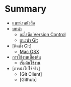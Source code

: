 # Summary

* [แนะนำหนังสือ](README.md)
* [บทนำ](section/intro.md)
	* [อะไรคือ Version Control](section/intro/vcs.md)
	* [แนะนำ Git](section/intro/whatisgit.md)
* [ติดตั้ง Git]
    * [Mac OSX](section/setup/osx.md)
* [การใช้งานเบื้องต้น](section/basics.md)
    * [เริ่มต้นใช้งาน](section/basics/getting-started.md)
* [การนำไปใช้จริง]
	* [Git Client]
	* [Github]
